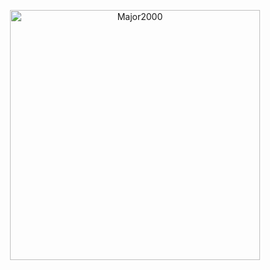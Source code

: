 <p align="center"><a href="https://github.com/Major2000"><img src="./Assets/NUX_Octodex.gif" alt="Major2000" width="400px" height="400px"></a></p>